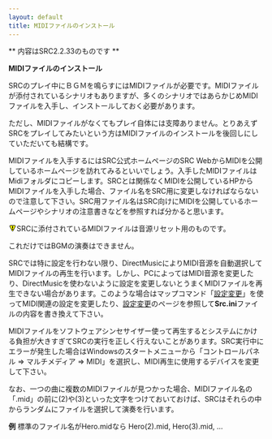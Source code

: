 ```yaml
---
layout: default
title: MIDIファイルのインストール
---
```

** 内容はSRC2.2.33のものです **

**MIDIファイルのインストール**

SRCのプレイ中にＢＧＭを鳴らすにはMIDIファイルが必要です。MIDIファイルが添付されているシナリオもありますが、多くのシナリオではあらかじめMIDIファイルを入手し、インストールしておく必要があります。

ただし、MIDIファイルがなくてもプレイ自体には支障ありません。とりあえずSRCをプレイしてみたいという方はMIDIファイルのインストールを後回しにしていただいても結構です。

MIDIファイルを入手するにはSRC公式ホームページのSRC WebからMIDIを公開しているホームページを訪れてみるといいでしょう。入手したMIDIファイルはMidiフォルダにコピーします。SRCとは関係なくMIDIを公開しているHPからMIDIファイルを入手した場合、ファイル名をSRC用に変更しなければならないので注意して下さい。SRC用ファイル名はSRC向けにMIDIを公開しているホームページやシナリオの注意書きなどを参照すれば分かると思います。

![](./images/bm0.gif)SRCに添付されているMIDIファイルは音源リセット用のものです。

これだけではBGMの演奏はできません。

SRCでは特に設定を行わない限り、DirectMusicによりMIDI音源を自動選択してMIDIファイルの再生を行います。しかし、PCによってはMIDI音源を変更したり、DirectMusicを使わないように設定を変更しないとうまくMIDIファイルを再生できない場合があります。このような場合はマップコマンド「[設定変更](設定変更.md)」を使ってMIDI関連の設定を変更したり、[設定変更](設定変更.md)のページを参照して**Src.ini**ファイルの内容を書き換えて下さい。

MIDIファイルをソフトウェアシンセサイザー使って再生するとシステムにかける負担が大きすぎてSRCの実行を正しく行えないことがあります。SRC実行中にエラーが発生した場合はWindowsのスタートメニューから「コントロールパネル =&gt; マルチメディア =&gt; MIDI」を選択し、MIDI再生に使用するデバイスを変更して下さい。

なお、一つの曲に複数のMIDIファイルが見つかった場合、MIDIファイル名の「.mid」の前に(2)や(3)といった文字をつけておいておけば、SRCはそれらの中からランダムにファイルを選択して演奏を行います。

**例** 標準のファイル名がHero.midなら Hero(2).mid, Hero(3).mid, …
